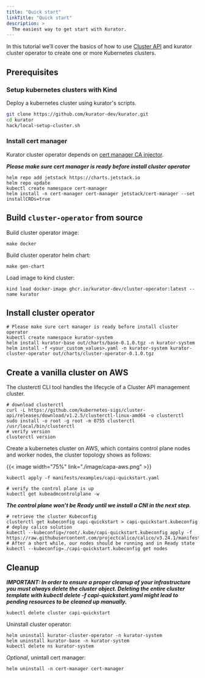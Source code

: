 ```yaml
---
title: "Quick start"
linkTitle: "Quick start"
description: >
  The easiest way to get start with Kurator.
---
```


In this tutorial we’ll cover the basics of how to use [Cluster API](https://cluster-api.sigs.k8s.io) and kurator cluster operator to create one or more Kubernetes clusters.

## Prerequisites

### Setup kubernetes clusters with Kind

Deploy a kubernetes cluster using kurator's scripts.

```bash
git clone https://github.com/kurator-dev/kurator.git
cd kurator
hack/local-setup-cluster.sh
```

### Install cert manager

Kurator cluster operator depends on [cert manager CA injector](https://cert-manager.io/docs/concepts/ca-injector).

***Please make sure cert manager is ready before install cluster operator***

```console
helm repo add jetstack https://charts.jetstack.io
helm repo update
kubectl create namespace cert-manager
helm install -n cert-manager cert-manager jetstack/cert-manager --set installCRDs=true
```

## Build `cluster-operator` from source

Build cluster operator image:

```console
make docker
```

Build cluster operator helm chart:

```console
make gen-chart
```

Load image to kind cluster:

```console
kind load docker-image ghcr.io/kurator-dev/cluster-operator:latest --name kurator
```

## Install cluster operator

```console
# Please make sure cert manager is ready before install cluster operator
kubectl create namespace kurator-system
helm install kurator-base out/charts/base-0.1.0.tgz -n kurator-system
helm install -f <your_custom_values>.yaml -n kurator-system kurator-cluster-operator out/charts/cluster-operator-0.1.0.tgz
```

## Create a vanilla cluster on AWS

The clusterctl CLI tool handles the lifecycle of a Cluster API management cluster.

```console
# download clusterctl
curl -L https://github.com/kubernetes-sigs/cluster-api/releases/download/v1.2.5/clusterctl-linux-amd64 -o clusterctl
sudo install -o root -g root -m 0755 clusterctl /usr/local/bin/clusterctl
# verify version
clusterctl version
```

Create a kubernetes cluster on AWS, which contains control plane nodes and worker nodes, the cluster topology shows as follows:

{{< image width="75%"
    link="./image/capa-aws.png"
    >}}

```console
kubectl apply -f manifests/examples/capi-quickstart.yaml

# verify the control plane is up 
kubectl get kubeadmcontrolplane -w
```

***The control plane won’t be Ready until we install a CNI in the next step.***

```console
# retrieve the cluster Kubeconfig 
clusterctl get kubeconfig capi-quickstart > capi-quickstart.kubeconfig
# deploy calico solution
kubectl --kubeconfig=/root/.kube/capi-quickstart.kubeconfig apply -f https://raw.githubusercontent.com/projectcalico/calico/v3.24.1/manifests/calico.yaml
# After a short while, our nodes should be running and in Ready state
kubectl --kubeconfig=./capi-quickstart.kubeconfig get nodes
```

## Cleanup

***IMPORTANT: In order to ensure a proper cleanup of your infrastructure you must always delete the cluster object. Deleting the entire cluster template with kubectl delete -f capi-quickstart.yaml might lead to pending resources to be cleaned up manually.***

```console
kubectl delete cluster capi-quickstart
```

Uninstall cluster operator:

```console
helm uninstall kurator-cluster-operator -n kurator-system 
helm uninstall kurator-base -n kurator-system
kubectl delete ns kurator-system
```

*Optional*, unintall cert manager:

```console
helm uninstall -n cert-manager cert-manager
```

